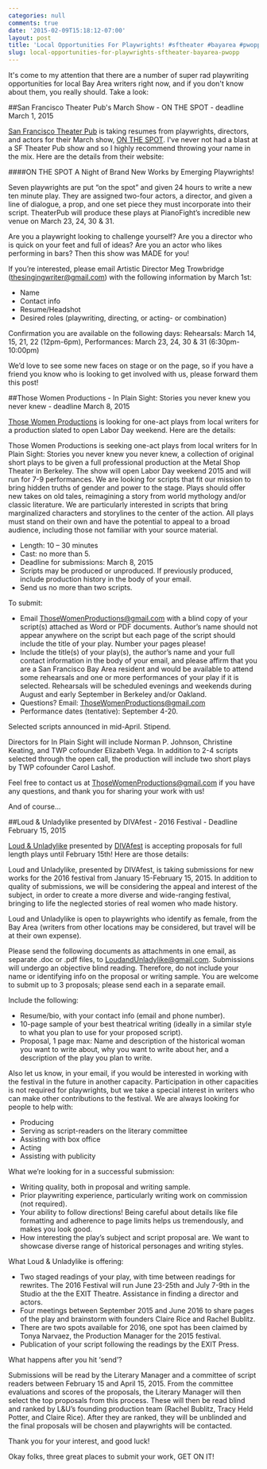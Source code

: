 ```yaml
---
categories: null
comments: true
date: '2015-02-09T15:18:12-07:00'
layout: post
title: 'Local Opportunities For Playwrights! #sftheater #bayarea #pwopp'
slug: local-opportunities-for-playwrights-sftheater-bayarea-pwopp
---
```


It's come to my attention that there are a number of super rad playwriting opportunities for local Bay Area writers right now, and if you don't know about them, you really should. Take a look:

##San Francisco Theater Pub's March Show - ON THE SPOT - deadline March 1, 2015

[San Francisco Theater Pub](https://sftheaterpub.wordpress.com/) is taking resumes from playwrights, directors, and actors for their March show, [ON THE SPOT](https://sftheaterpub.wordpress.com/2015/02/09/theater-around-the-bay-a-call-for-playwrights-directors-and-actors/). I've never not had a blast at a SF Theater Pub show and so I highly recommend throwing your name in the mix. Here are the details from their website:

####ON THE SPOT
A Night of Brand New Works by Emerging Playwrights!

Seven playwrights are put “on the spot” and given 24 hours to write a new ten minute play. They are assigned two-four actors, a director, and given a line of dialogue, a prop, and one set piece they must incorporate into their script. TheaterPub will produce these plays at PianoFight’s incredible new venue on March 23, 24, 30 & 31.

Are you a playwright looking to challenge yourself? Are you a director who is quick on your feet and full of ideas? Are you an actor who likes performing in bars? Then this show was MADE for you!

If you’re interested, please email Artistic Director Meg Trowbridge ([thesingingwriter@gmail.com](mailto:thesingingwriter@gmail.com)) with the following information by March 1st:

* Name
* Contact info
* Resume/Headshot
* Desired roles (playwriting, directing, or acting- or combination)

Confirmation you are available on the following days:
Rehearsals: March 14, 15, 21, 22 (12pm-6pm),
Performances: March 23, 24, 30 & 31 (6:30pm-10:00pm)

We’d love to see some new faces on stage or on the page, so if you have a friend you know who is looking to get involved with us, please forward them this post!

##Those Women Productions - In Plain Sight: Stories you never knew you never knew - deadline March 8, 2015

[Those Women Productions](http://www.thosewomenproductions.com/) is looking for one-act plays from local writers for a production slated  to open Labor Day weekend. Here are the details:

Those Women Productions is seeking one-act plays from local writers for In Plain Sight: Stories you never knew you never knew, a collection of original short plays to be given a full professional production at the Metal Shop Theater in Berkeley. The show will open Labor Day weekend 2015 and will run for 7-9 performances. We are looking for scripts that fit our mission to bring hidden truths of gender and power to the stage. Plays should offer new takes on old tales, reimagining a story from world mythology and/or classic literature. We are particularly interested in scripts that bring marginalized characters and storylines to the center of the action. All plays must stand on their own and have the potential to appeal to a broad audience, including those not familiar with your source material.

* Length: 10 – 30 minutes
* Cast: no more than 5.
* Deadline for submissions: March 8, 2015
* Scripts may be produced or unproduced. If previously produced, include production history in the body of your email.
* Send us no more than two scripts.

To submit:

* Email [ThoseWomenProductions@gmail.com](emailto:ThoseWomenProductions@gmail.com) with a blind copy of your script(s) attached as Word or PDF documents. Author’s name should not appear anywhere on the script but each page of the script should include the title of your play. Number your pages please!
* Include the title(s) of your play(s), the author’s name and your full contact information in the body of your email, and please affirm that you are a San Francisco Bay Area resident and would be available to attend some rehearsals and one or more performances of your play if it is selected. Rehearsals will be scheduled evenings and weekends during August and early September in Berkeley and/or Oakland.
* Questions? Email: ThoseWomenProductions@gmail.com
* Performance dates (tentative): September 4-20.

Selected scripts announced in mid-April. Stipend.

Directors for In Plain Sight will include Norman P. Johnson, Christine Keating, and TWP cofounder Elizabeth Vega. In addition to 2-4 scripts selected through the open call, the production will include two short plays by TWP cofounder Carol Lashof.

Feel free to contact us at [ThoseWomenProductions@gmail.com](emailto:ThoseWomenProductions@gmail.com) if you have any questions, and thank you for sharing your work with us!

And of course...

##Loud & Unladylike presented by DIVAfest - 2016 Festival - Deadline February 15, 2015

[Loud & Unladylike](http://loudandunladylike.com/post/108165687676/loud-unladylike-accepting-submission-for-2016) presented by [DIVAfest](http://www.theexit.org/divafest/) is accepting proposals for full length plays until February 15th! Here are those details:

Loud and Unladylike, presented by DIVAfest, is taking submissions for new works for the 2016 festival from January 15-February 15, 2015. In addition to quality of submissions, we will be considering the appeal and interest of the subject, in order to create a more diverse and wide-ranging festival, bringing to life the neglected stories of real women who made history.

Loud and Unladylike is open to playwrights who identify as female, from the Bay Area (writers from other locations may be considered, but travel will be at their own expense).

Please send the following documents as attachments in one email, as separate .doc or .pdf files, to [LoudandUnladylike@gmail.com](mailto:LoudandUnladylike@gmail.com). Submissions will undergo an objective blind reading. Therefore, do not include your name or identifying info on the proposal or writing sample. You are welcome to submit up to 3 proposals; please send each in a separate email.  

Include the following:

* Resume/bio, with your contact info (email and phone number).
* 10-page sample of your best theatrical writing (ideally in a similar style to what you plan to use for your proposed script).
* Proposal, 1 page max: Name and description of the historical woman you want to write about, why you want to write about her, and a description of the play you plan to write.

Also let us know, in your email, if you would be interested in working with the festival in the future in another capacity. Participation in other capacities is not required for playwrights, but we take a special interest in writers who can make other contributions to the festival. We are always looking for people to help with:

* Producing
* Serving as script-readers on the literary committee
* Assisting with box office
* Acting
* Assisting with publicity

What we’re looking for in a successful submission:

* Writing quality, both in proposal and writing sample.
* Prior playwriting experience, particularly writing work on commission (not required).
* Your ability to follow directions! Being careful about details like file formatting and adherence to page limits helps us tremendously, and makes you look good.
* How interesting the play’s subject and script proposal are. We want to showcase diverse range of historical personages and writing styles.

What Loud & Unladylike is offering:

* Two staged readings of your play, with time between readings for rewrites. The 2016           Festival will run June 23-25th and July 7-9th in the Studio at the the EXIT Theatre. Assistance in finding a director and actors.
* Four meetings between September 2015 and June 2016 to share pages of the play and brainstorm with founders Claire Rice and Rachel Bublitz.
* There are two spots available for 2016, one spot has been claimed by Tonya Narvaez, the Production Manager for the 2015 festival.
* Publication of your script following the readings by the EXIT Press.

What happens after you hit ‘send’?

Submissions will be read by the Literary Manager and a committee of script readers between February 15 and April 15, 2015. From the committee evaluations and scores of the proposals, the Literary Manager will then select the top proposals from this process. These will then be read blind and ranked by L&U’s founding production team (Rachel Bublitz, Tracy Held Potter, and Claire Rice). After they are ranked, they will be unblinded and the final proposals will be chosen and playwrights will be contacted.

Thank you for your interest, and good luck!

Okay folks, three great places to submit your work, GET ON IT!